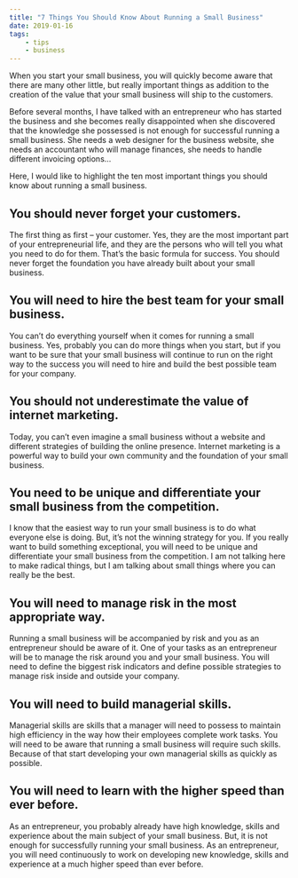 ```yaml
---
title: "7 Things You Should Know About Running a Small Business"
date: 2019-01-16
tags: 
    - tips
    - business
---
```


When you start your small business, you will quickly become aware that there are many other little, but really important things as addition to the creation of the value that your small business will ship to the customers.

Before several months, I have talked with an entrepreneur who has started the business and she becomes really disappointed when she discovered that the knowledge she possessed is not enough for successful running a small business. She needs a web designer for the business website, she needs an accountant who will manage finances, she needs to handle different invoicing options…

Here, I would like to highlight the ten most important things you should know about running a small business.

## You should never forget your customers.
The first thing as first – your customer. Yes, they are the most important part of your entrepreneurial life, and they are the persons who will tell you what you need to do for them. That’s the basic formula for success. You should never forget the foundation you have already built about your small business.

## You will need to hire the best team for your small business.
You can’t do everything yourself when it comes for running a small business. Yes, probably you can do more things when you start, but if you want to be sure that your small business will continue to run on the right way to the success you will need to hire and build the best possible team for your company.

## You should not underestimate the value of internet marketing.
Today, you can’t even imagine a small business without a website and different strategies of building the online presence. Internet marketing is a powerful way to build your own community and the foundation of your small business.

## You need to be unique and differentiate your small business from the competition.
I know that the easiest way to run your small business is to do what everyone else is doing. But, it’s not the winning strategy for you. If you really want to build something exceptional, you will need to be unique and differentiate your small business from the competition. I am not talking here to make radical things, but I am talking about small things where you can really be the best.

## You will need to manage risk in the most appropriate way.
Running a small business will be accompanied by risk and you as an entrepreneur should be aware of it. One of your tasks as an entrepreneur will be to manage the risk around you and your small business. You will need to define the biggest risk indicators and define possible strategies to manage risk inside and outside your company.

## You will need to build managerial skills.
Managerial skills are skills that a manager will need to possess to maintain high efficiency in the way how their employees complete work tasks. You will need to be aware that running a small business will require such skills. Because of that start developing your own managerial skills as quickly as possible.

## You will need to learn with the higher speed than ever before.
As an entrepreneur, you probably already have high knowledge, skills and experience about the main subject of your small business. But, it is not enough for successfully running your small business. As an entrepreneur, you will need continuously to work on developing new knowledge, skills and experience at a much higher speed than ever before.